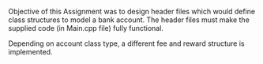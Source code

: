 Objective of this Assignment was to design header files which would define class structures to model a bank account. The header files must make the supplied code (in Main.cpp file) fully functional.

Depending on account class type, a different fee and reward structure is implemented.